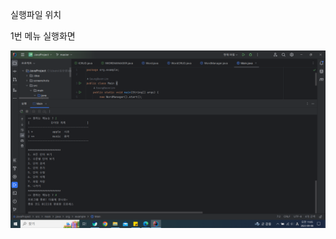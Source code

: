 
실행파일 위치

1번 메뉴 실행화면

<img src="https://github.com/SeungBeomLim/JavaProject/blob/master/screenshots/%EB%8B%A8%EC%96%B4%20%EB%AA%A9%EB%A1%9D%20%EB%B0%8F%20%EC%A2%85%EB%A3%8C.png?raw=true" width="600">
